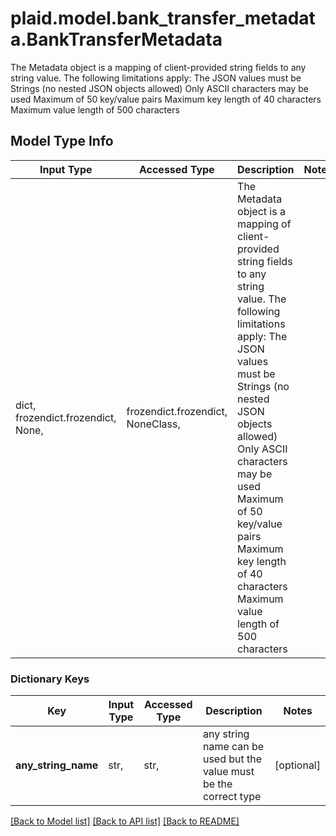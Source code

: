 # plaid.model.bank_transfer_metadata.BankTransferMetadata

The Metadata object is a mapping of client-provided string fields to any string value. The following limitations apply: The JSON values must be Strings (no nested JSON objects allowed) Only ASCII characters may be used Maximum of 50 key/value pairs Maximum key length of 40 characters Maximum value length of 500 characters 

## Model Type Info
Input Type | Accessed Type | Description | Notes
------------ | ------------- | ------------- | -------------
dict, frozendict.frozendict, None,  | frozendict.frozendict, NoneClass,  | The Metadata object is a mapping of client-provided string fields to any string value. The following limitations apply: The JSON values must be Strings (no nested JSON objects allowed) Only ASCII characters may be used Maximum of 50 key/value pairs Maximum key length of 40 characters Maximum value length of 500 characters  | 

### Dictionary Keys
Key | Input Type | Accessed Type | Description | Notes
------------ | ------------- | ------------- | ------------- | -------------
**any_string_name** | str,  | str,  | any string name can be used but the value must be the correct type | [optional] 

[[Back to Model list]](../../README.md#documentation-for-models) [[Back to API list]](../../README.md#documentation-for-api-endpoints) [[Back to README]](../../README.md)

